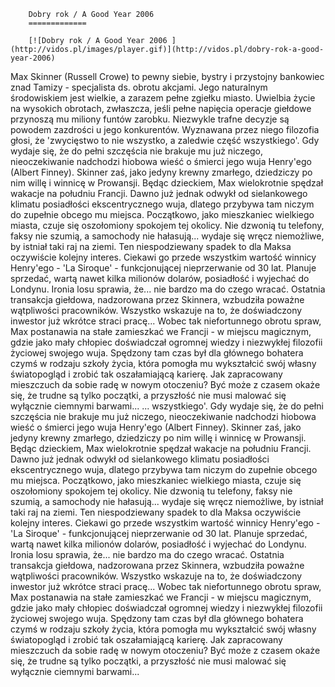 
        Dobry rok / A Good Year 2006 
        =============
        
        [![Dobry rok / A Good Year 2006 ](http://vidos.pl/images/player.gif)](http://vidos.pl/dobry-rok-a-good-year-2006)
        
        
 Max Skinner (Russell Crowe) to pewny siebie, bystry i przystojny bankowiec znad Tamizy - specjalista ds. obrotu akcjami. Jego naturalnym środowiskiem jest wielkie, a zarazem pełne zgiełku miasto. Uwielbia życie na wysokich obrotach, zwłaszcza, jeśli pełne napięcia operacje giełdowe przynoszą mu miliony funtów zarobku. Niezwykle trafne decyzje są powodem zazdrości u jego konkurentów. Wyznawana przez niego filozofia głosi, że 'zwycięstwo to nie wszystko, a zaledwie część wszystkiego'. Gdy wydaje się, że do pełni szczęścia nie brakuje mu już niczego, nieoczekiwanie nadchodzi hiobowa wieść o śmierci jego wuja Henry'ego (Albert Finney). Skinner zaś, jako jedyny krewny zmarłego, dziedziczy po nim willę i winnicę w Prowansji. Będąc dzieckiem, Max wielokrotnie spędzał wakacje na południu Francji. Dawno już jednak odwykł od sielankowego klimatu posiadłości ekscentrycznego wuja, dlatego przybywa tam niczym do zupełnie obcego mu miejsca. Początkowo, jako mieszkaniec wielkiego miasta, czuje się oszołomiony spokojem tej okolicy. Nie dzwonią tu telefony, faksy nie szumią, a samochody nie hałasują... wydaje się wręcz niemożliwe, by istniał taki raj na ziemi. Ten niespodziewany spadek to dla Maksa oczywiście kolejny interes. Ciekawi go przede wszystkim wartość winnicy Henry'ego - 'La Siroque' - funkcjonującej nieprzerwanie od 30 lat. Planuje sprzedać, wartą nawet kilka milionów dolarów, posiadłość i wyjechać do Londynu. Ironia losu sprawia, że... nie bardzo ma do czego wracać. Ostatnia transakcja giełdowa, nadzorowana przez Skinnera, wzbudziła poważne wątpliwości pracowników. Wszystko wskazuje na to, że doświadczony inwestor już wkrótce straci pracę... Wobec tak niefortunnego obrotu spraw, Max postanawia na stałe zamieszkać we Francji - w miejscu magicznym, gdzie jako mały chłopiec doświadczał ogromnej wiedzy i niezwykłej filozofii życiowej swojego wuja. Spędzony tam czas był dla głównego bohatera czymś w rodzaju szkoły życia, która pomogła mu wykształcić swój własny światopogląd i zrobić tak oszałamiającą karierę. Jak zapracowany mieszczuch da sobie radę w nowym otoczeniu? Być może z czasem okaże się, że trudne są tylko początki, a przyszłość nie musi malować się wyłącznie ciemnymi barwami...  ... wszystkiego'. Gdy wydaje się, że do pełni szczęścia nie brakuje mu już niczego, nieoczekiwanie nadchodzi hiobowa wieść o śmierci jego wuja Henry'ego (Albert Finney). Skinner zaś, jako jedyny krewny zmarłego, dziedziczy po nim willę i winnicę w Prowansji. Będąc dzieckiem, Max wielokrotnie spędzał wakacje na południu Francji. Dawno już jednak odwykł od sielankowego klimatu posiadłości ekscentrycznego wuja, dlatego przybywa tam niczym do zupełnie obcego mu miejsca. Początkowo, jako mieszkaniec wielkiego miasta, czuje się oszołomiony spokojem tej okolicy. Nie dzwonią tu telefony, faksy nie szumią, a samochody nie hałasują... wydaje się wręcz niemożliwe, by istniał taki raj na ziemi. Ten niespodziewany spadek to dla Maksa oczywiście kolejny interes. Ciekawi go przede wszystkim wartość winnicy Henry'ego - 'La Siroque' - funkcjonującej nieprzerwanie od 30 lat. Planuje sprzedać, wartą nawet kilka milionów dolarów, posiadłość i wyjechać do Londynu. Ironia losu sprawia, że... nie bardzo ma do czego wracać. Ostatnia transakcja giełdowa, nadzorowana przez Skinnera, wzbudziła poważne wątpliwości pracowników. Wszystko wskazuje na to, że doświadczony inwestor już wkrótce straci pracę... Wobec tak niefortunnego obrotu spraw, Max postanawia na stałe zamieszkać we Francji - w miejscu magicznym, gdzie jako mały chłopiec doświadczał ogromnej wiedzy i niezwykłej filozofii życiowej swojego wuja. Spędzony tam czas był dla głównego bohatera czymś w rodzaju szkoły życia, która pomogła mu wykształcić swój własny światopogląd i zrobić tak oszałamiającą karierę. Jak zapracowany mieszczuch da sobie radę w nowym otoczeniu? Być może z czasem okaże się, że trudne są tylko początki, a przyszłość nie musi malować się wyłącznie ciemnymi barwami...
    